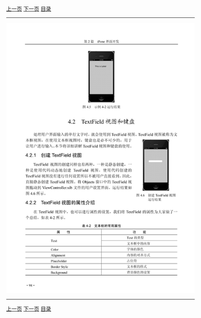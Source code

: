 [上一页](109.md) [下一页](111.md) [目录](../README.md)

***

![110](../images/110.png)

***

[上一页](109.md) [下一页](111.md) [目录](../README.md)